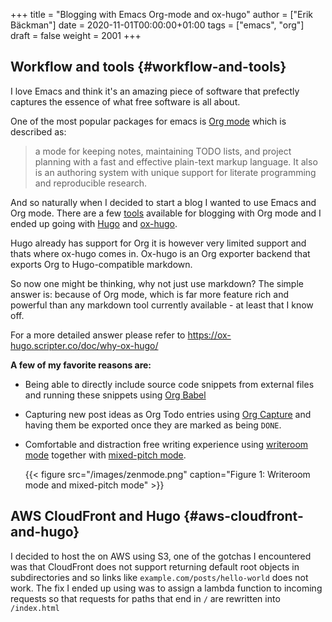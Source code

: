 +++
title = "Blogging with Emacs Org-mode and ox-hugo"
author = ["Erik Bäckman"]
date = 2020-11-01T00:00:00+01:00
tags = ["emacs", "org"]
draft = false
weight = 2001
+++

## Workflow and tools {#workflow-and-tools}

I love Emacs and think it's an amazing piece of software that prefectly captures
the essence of what free software is all about.

One of the most popular packages for emacs is [Org mode](https://orgmode.org) which is described as:

> a mode for keeping notes, maintaining TODO lists, and project planning with a
> fast and effective plain-text markup language. It also is an authoring system
> with unique support for literate programming and reproducible research.

And so naturally when I decided to start a blog I wanted to use Emacs and Org mode.
There are a few [tools](https://orgmode.org/tools.html) available for blogging with Org mode and I ended up going with [Hugo](https://gohugo.io)
and [ox-hugo](https://ox-hugo.scripter.co/).

Hugo already has support for Org it is however very limited support and thats
where ox-hugo comes in.
Ox-hugo is an Org exporter backend that exports Org to Hugo-compatible markdown.

So now one might be thinking, why not just use markdown?
The simple answer is: because of Org mode, which is far more feature rich and
powerful than any markdown tool currently available - at least that I know off.

For a more detailed answer please refer to <https://ox-hugo.scripter.co/doc/why-ox-hugo/>

**A few of my favorite  reasons are:**

-   Being able to directly include source code snippets from external files and
    running these snippets using [Org Babel](https://orgmode.org/worg/org-contrib/babel/)

-   Capturing new post ideas as Org Todo entries using [Org Capture](https://orgmode.org/manual/Capture.html) and having them
    be exported once they are marked as being `DONE`.

-   Comfortable and distraction free writing experience using [writeroom mode](https://github.com/joostkremers/writeroom-mode) together with [mixed-pitch mode](https://gitlab.com/jabranham/mixed-pitch).

    {{< figure src="/images/zenmode.png" caption="Figure 1: Writeroom mode and mixed-pitch mode" >}}


## AWS CloudFront and Hugo {#aws-cloudfront-and-hugo}

I decided to host the on AWS using S3, one of the gotchas I encountered was that
CloudFront does not support returning default root objects in subdirectories and
so links like `example.com/posts/hello-world` does not work.
The fix I ended up using was to assign a lambda function to incoming requests
so that requests for paths that end in `/` are rewritten into `/index.html`
